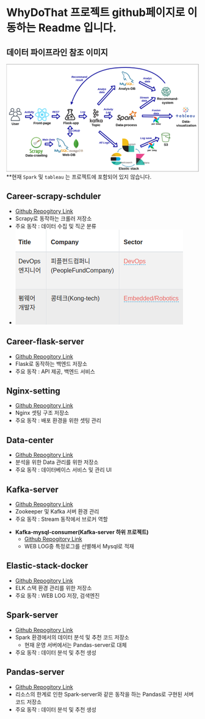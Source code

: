 # WhyDoThat 프로젝트 github페이지로 이동하는 Readme 입니다.
## 데이터 파이프라인 참조 이미지
![pipeline](img/pipeline.png)
**현재 `Spark` 및 `tableau` 는 프로젝트에 포함되어 있지 않습니다. 
## Career-scrapy-schduler
* [Github Repogitory Link](https://github.com/WhyDoThat-career/career-scrapy-schduler)
* Scrapy로 동작하는 크롤러 저장소
* 주요 동작 : 데이터 수집 및 직군 분류
* ![admin_image](img/admin_img.png)

## Career-flask-server
* [Github Repogitory Link](https://github.com/WhyDoThat-career/career-flask-server)
* Flask로 동작하는 백엔드 저장소
* 주요 동작 : API 제공, 백엔드 서비스

## Nginx-setting
* [Github Repogitory Link](https://github.com/WhyDoThat-career/nginx-setting)
* Nginx 셋팅 구조 저장소
* 주요 동작 : 배포 환경을 위한 셋팅 관리

## Data-center
* [Github Repogitory Link](https://github.com/WhyDoThat-career/Data-center)
* 분석을 위한 Data 관리를 위한 저장소
* 주요 동작 : 데이터베이스 서비스 및 관리 UI

## Kafka-server
* [Github Repogitory Link](https://github.com/WhyDoThat-career/Kafka-server)
* Zookeeper 및 Kafka 서버 환경 관리
* 주요 동작 : Stream 동작에서 브로커 역할    
- **Kafka-mysql-consumer(Kafka-server 하위 프로젝트)**
    + [Github Repogitory Link](https://github.com/WhyDoThat-career/Kafka-mysql-consumer)
    + WEB LOG중 특정로그를 선별해서 Mysql로 적재

## Elastic-stack-docker
* [Github Repogitory Link](https://github.com/WhyDoThat-career/Elastic-stack-docker)
* ELK 스택 환경 관리를 위한 저장소
* 주요 동작 : WEB LOG 저장, 검색엔진

## Spark-server
* [Github Repogitory Link](https://github.com/WhyDoThat-career/Spark-server)
* Spark 환경에서의 데이터 분석 및 추천 코드 저장소
  * 현재 운영 서버에서는 Pandas-server로 대체
* 주요 동작 : 데이터 분석 및 추천 생성

## Pandas-server
* [Github Repogitory Link](https://github.com/WhyDoThat-career/Pandas-server)
* 리소스의 한계로 인한 Spark-server와 같은 동작을 하는 Pandas로 구현된 서버 코드 저장소
* 주요 동작 : 데이터 분석 및 추천 생성
